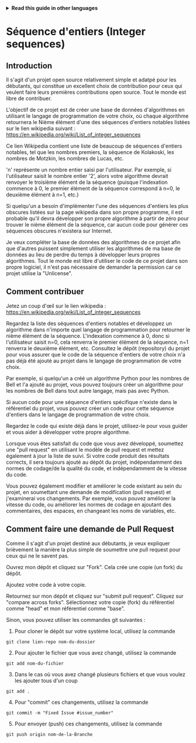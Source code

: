 <!-- Do not translate this -->
<details>
<summary>
<strong> Read this guide in other languages </strong>
</summary>
    <ul>
        <li><a href="https://github.com/Twiggecode/Integer-Sequences/blob/main/README.md"> English </a></li>
        <li><a href="https://github.com/Twiggecode/Integer-Sequences/blob/main/README%20Translations/README_IT.md"> Italian </a></li>
        <li><a href="https://github.com/Twiggecode/Integer-Sequences/blob/main/README%20Translations/README_HINDI.md"> Hindi </a></li>
        <li><a href="https://github.com/Twiggecode/Integer-Sequences/blob/main/README%20Translations/README_CN.md"> Chinese </a></li>
        <li><a href="https://github.com/Twiggecode/Integer-Sequences/blob/main/README%20Translations/README_FR.md"> French </a></li>
        <li><a href="https://github.com/Twiggecode/Integer-Sequences/blob/main/README%20Translations/README_ID.md"> Indonesian </a></li>
        <li><a href="https://github.com/Twiggecode/Integer-Sequences/blob/main/README%20Translations/README_KR.md"> Korean </a></li>
        <li><a href="https://github.com/Twiggecode/Integer-Sequences/blob/main/README%20Translations/README_PT.md"> Portuguese </a></li>
        <li><a href="https://github.com/Twiggecode/Integer-Sequences/blob/main/README%20Translations/README_RO.md"> Romanian </a></li>
        <li><a href="https://github.com/Twiggecode/Integer-Sequences/blob/main/README%20Translations/README_RU.md"> Russian </a></li>
        <li><a href="https://github.com/Twiggecode/Integer-Sequences/blob/main/README%20Translations/README_ES.md"> Spanish </a></li>
    
</details>
<!-- Do not translate this -->

# Séquence d'entiers (Integer sequences)

## Introduction 

Il s'agit d'un projet open source relativement simple et adatpé pour les débutants, qui constitue un excellent choix de contribution pour ceux qui veulent faire leurs premières contributions open source. Tout le monde est libre de contribuer.

L'objectif de ce projet est de créer une base de données d'algorithmes en utilisant le langage de programmation de votre choix, où chaque algorithme retournera le Nième élément d'une des séquences d'entiers notables listées sur le lien wikipedia suivant : https://en.wikipedia.org/wiki/List_of_integer_sequences

Ce lien Wikipedia contient une liste de beaucoup de séquences d'entiers notables, tel que les nombres premiers, la séquence de Kolakoski, les nombres de Motzkin, les nombres de Lucas, etc.

'n' représente un nombre entier saisi par l'utilisateur. Par exemple, si l'utilisateur saisit le nombre entier '2', alors votre algorithme devrait renvoyer le troisième élément de la séquence (puisque l'indexation commence à 0, le premier élément de la séquence correspond à n=0, le deuxième élément à n=1, etc.)

Si quelqu'un a besoin d'implémenter l'une des séquences d'entiers les plus obscures listées sur la page wikipedia dans son propre programme, il est probable qu'il devra développer son propre algorithme à partir de zéro pour trouver le nième élément de la séquence, car aucun code pour générer ces séquences obscures n'existera sur Internet. 

Je veux compléter la base de données des algorithmes de ce projet afin que d'autres puissent simplement utiliser les algorithmes de ma base de données au lieu de perdre du temps à développer leurs propres algorithmes. Tout le monde est libre d'utiliser le code de ce projet dans son propre logiciel, il n'est pas nécessaire de demander la permission car ce projet utilise la "Unlicense".

## Comment contribuer

Jetez un coup d'œil sur le lien wikipedia : https://en.wikipedia.org/wiki/List_of_integer_sequences

Regardez la liste des séquences d'entiers notables et développez un algorithme dans n'importe quel langage de programmation pour retourner le nième élément de la séquence. L'indexation commence à 0, donc si l'utilisateur saisit n=0, cela renverra le premier élément de la séquence, n=1 renverra le deuxième élément, etc. Consultez le dépôt (repository) du projet pour vous assurer que le code de la séquence d'entiers de votre choix n'a pas déjà été ajouté au projet dans le langage de programmation de votre choix.

Par exemple, si quelqu'un a créé un algorithme Python pour les nombres de Bell et l'a ajouté au projet, vous pouvez toujours créer un algorithme pour les nombres de Bell dans tout autre langage, mais pas avec Python.

Si aucun code pour une séquence d'entiers spécifique n'existe dans le référentiel du projet, vous pouvez créer un code pour cette séquence d'entiers dans le langage de programmation de votre choix.

Regardez le code qui existe déjà dans le projet, utilisez-le pour vous guider et vous aider à développer votre propre algorithme.

Lorsque vous êtes satisfait du code que vous avez développé, soumettez une "pull request" en utilisant le modèle de pull request et mettez également à jour la liste de suivi. Si votre code produit des résultats corrects, il sera toujours ajouté au dépôt du projet, indépendamment des normes de codage/de la qualité du code, et indépendamment de la vitesse du code.

Vous pouvez également modifier et améliorer le code existant au sein du projet, en soumettant une demande de modification (pull request) et j'examinerai vos changements. Par exemple, vous pouvez améliorer la vitesse du code, ou améliorer les normes de codage en ajoutant des commentaires, des espaces, en changeant les noms de variables, etc.

## Comment faire une demande de Pull Request

Comme il s'agit d'un projet destiné aux débutants, je veux expliquer brièvement la manière la plus simple de soumettre une pull request pour ceux qui ne le savent pas.

Ouvrez mon dépôt et cliquez sur "Fork". Cela crée une copie (un fork) du dépôt.

Ajoutez votre code à votre copie.

Retournez sur mon dépôt et cliquez sur "submit pull request". Cliquez sur "compare across forks". Sélectionnez votre copie (fork) du référentiel comme "head" et mon référentiel comme "base".

Sinon, vous pouvez utiliser les commandes git suivantes :

1. Pour cloner le dépôt sur votre système local, utilisez la commande

```git clone lien-repo nom-du-dossier```

2. Pour ajouter le fichier que vous avez changé, utilisez la commande

```git add nom-du-fichier```

3. Dans le cas où vous avez changé plusieurs fichiers et que vous voulez les ajouter tous d'un coup

```git add .```

4. Pour "commit" ces changements, utilisez la commande

```git commit -m "Fixed Issue #issue_number"```

5. Pour envoyer (push) ces changements, utilisez la commande

```git push origin nom-de-la-Branche```
